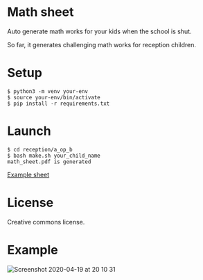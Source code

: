 # Math sheet

Auto generate math works for your kids when the school is shut.

So far, it generates challenging math works for reception children.

# Setup

```
$ python3 -m venv your-env
$ source your-env/bin/activate
$ pip install -r requirements.txt
```

# Launch

```
$ cd reception/a_op_b
$ bash make.sh your_child_name
math_sheet.pdf is generated
```
[Example sheet](https://github.com/chfw/math-sheets/blob/master/examples/math-sheet.pdf)

# License

Creative commons license.

# Example

![Screenshot 2020-04-19 at 20 10 31](https://user-images.githubusercontent.com/4280312/79697314-e9991980-8279-11ea-90bb-767bdb4fe8d1.png)

